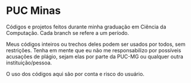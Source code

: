 # PUC Minas
Códigos e projetos feitos durante minha graduação em Ciência da Computação. Cada branch se refere a um período.

Meus códigos inteiros ou trechos deles podem ser usados por todos, sem restrições. Tenha em mente que eu não me responsabilizo por possíveis acusações de plágio, sejam elas por parte da PUC-MG ou qualquer outra instituição/pessoa.

O uso dos códigos aqui são por conta e risco do usuário.
